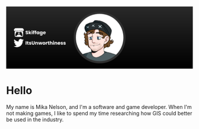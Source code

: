 [![Header](https://raw.githubusercontent.com/mikanelson/mikanelson/main/assets/header.png "Header")](https://skiffage.itch.io/)

# Hello
My name is Mika Nelson, and I'm a software and game developer. When I'm not making games, I like to spend my time researching how GIS could better be used in the industry.


